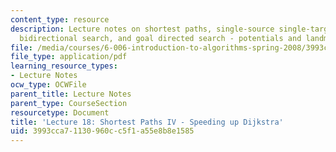 ```yaml
---
content_type: resource
description: Lecture notes on shortest paths, single-source single-target Dijkstra,
  bidirectional search, and goal directed search - potentials and landmarks.
file: /media/courses/6-006-introduction-to-algorithms-spring-2008/3993cca71130960cc5f1a55e8b8e1585_lec18.pdf
file_type: application/pdf
learning_resource_types:
- Lecture Notes
ocw_type: OCWFile
parent_title: Lecture Notes
parent_type: CourseSection
resourcetype: Document
title: 'Lecture 18: Shortest Paths IV - Speeding up Dijkstra'
uid: 3993cca7-1130-960c-c5f1-a55e8b8e1585
---
```

